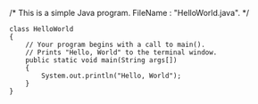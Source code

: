 /* This is a simple Java program.
   FileName : "HelloWorld.java". */
````
class HelloWorld
{
    // Your program begins with a call to main().
    // Prints "Hello, World" to the terminal window.
    public static void main(String args[])
    {
        System.out.println("Hello, World");
    }
}
````
